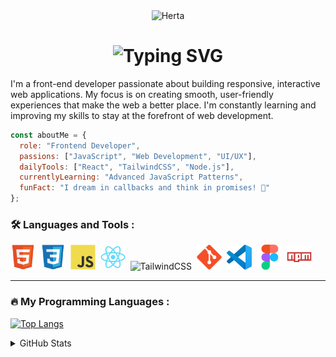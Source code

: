 

<div align="center">
  <img src="https://github.com/user-attachments/assets/810316c1-9971-4af5-9e14-d37194a3a26e" title="Herta" alt="Herta" width="100" height="100"/>
  
  <h1>
    <img src="https://readme-typing-svg.demolab.com?font=Fira+Code&size=30&duration=3000&pause=1000&color=F7DF1E&center=true&vCenter=true&width=435&lines=Hello%2C+I'm+Andrixviii+%F0%9F%91%8B;Frontend+Developer;Welcome+to+my+Profile!" alt="Typing SVG" />
  </h1>
</div>

I'm a front-end developer passionate about building responsive, interactive web applications. My focus is on creating smooth, user-friendly experiences that make the web a better place. I'm constantly learning and improving my skills to stay at the forefront of web development.

```javascript
const aboutMe = {
  role: "Frontend Developer",
  passions: ["JavaScript", "Web Development", "UI/UX"],
  dailyTools: ["React", "TailwindCSS", "Node.js"],
  currentlyLearning: "Advanced JavaScript Patterns",
  funFact: "I dream in callbacks and think in promises! 🚀"
};
```

### 🛠️ Languages and Tools :
<div>
  <!-- HTML -->
  <img src="https://github.com/devicons/devicon/blob/master/icons/html5/html5-original.svg" title="HTML5" alt="HTML" width="40" height="40"/>&nbsp;
  <!-- CSS -->
  <img src="https://github.com/devicons/devicon/blob/master/icons/css3/css3-original.svg" title="CSS3" alt="CSS" width="40" height="40"/>&nbsp;
  <!-- JavaScript -->
  <img src="https://github.com/devicons/devicon/blob/master/icons/javascript/javascript-original.svg" title="JavaScript" alt="JavaScript" width="40" height="40"/>&nbsp;
  <!-- React -->
  <img src="https://github.com/devicons/devicon/blob/master/icons/react/react-original.svg" title="React" alt="React" width="40" height="40"/>&nbsp;
  <!-- TailwindCSS -->
  <img src="https://cdn.simpleicons.org/tailwindcss/38BDF8" title="TailwindCSS" alt="TailwindCSS" width="40" height="40"/>&nbsp;
  <!-- Git -->
  <img src="https://github.com/devicons/devicon/blob/master/icons/git/git-original.svg" title="Git" alt="Git" width="40" height="40"/>&nbsp;
  <!-- VS Code -->
  <img src="https://github.com/devicons/devicon/blob/master/icons/vscode/vscode-original.svg" title="Visual Studio Code" alt="Visual Studio Code" width="40" height="40"/>&nbsp;
  <!-- Figma -->
  <img src="https://github.com/devicons/devicon/blob/master/icons/figma/figma-original.svg" title="Figma" alt="Figma" width="40" height="40"/>&nbsp;
  <!-- NPM -->
  <img src="https://github.com/devicons/devicon/blob/master/icons/npm/npm-original-wordmark.svg" title="NPM" alt="NPM" width="40" height="40"/>&nbsp;
</div>

---


### :fire: My Programming Languages :
[![Top Langs](https://github-readme-stats.vercel.app/api/top-langs/?username=andrixviii&layout=compact&theme=vision-friendly-dark)](https://github.com/anuraghazra/github-readme-stats)

<details>
    <summary>GitHub Stats</summary>
    <br>
    <kbd> <img height="180em" src="https://github-readme-stats-eight-theta.vercel.app/api?username=Andrixviii&show_icons=true&theme=algolia&include_all_commits=true&count_private=true"> </kbd> 
    <img src="https://github-profile-trophy.vercel.app/?username=Andrixviii">
</details>
